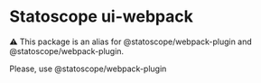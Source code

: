 # Statoscope ui-webpack

⚠️ This package is an alias for @statoscope/webpack-plugin and @statoscope/webpack-plugin.

Please, use @statoscope/webpack-plugin

